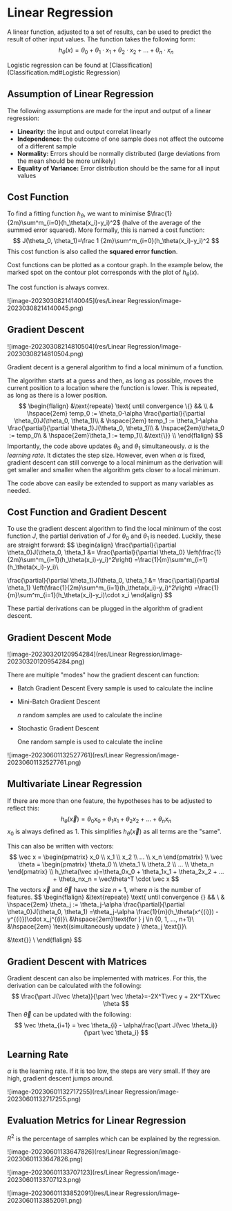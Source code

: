 # Linear Regression

A linear function, adjusted to a set of results, can be used to predict the result of other input values. The function takes the following form:
$$
h_\theta(x)=\theta_0+\theta_1\cdot x_1+\theta_2\cdot x_2+...+\theta_n \cdot x_n
$$

Logistic regression can be found at [Classification](Classification.md#Logistic Regression)

## Assumption of Linear Regression

The following assumptions are made for the input and output of a linear regression:

* **Linearity**: the input and output correlat linearly
* **Independence:** the outcome of one sample does not affect the outcome of a different sample
* **Normality:** Errors should be normally distributed (large deviations from the mean should be more unlikely)
* **Equality of Variance:** Error distribution should be the same for all input values

## Cost Function

To find a fitting function $h_\theta$, we want to minimise $\frac{1}{2m}\sum^m_{i=0}(h_\theta(x_i)-y_i)^2$ (halve of the average of the summed error squared). More formally, this is named a cost function:
$$
J(\theta_0, \theta_1)=\frac 1 {2m}\sum^m_{i=0}(h_\theta(x_i)-y_i)^2
$$
This cost function is also called the **squared error function**.

Cost functions can be plotted as a contour graph. In the example below, the marked spot on the contour plot corresponds with the plot of $h_\theta(x)$.

The cost function is always convex.

![image-20230308214140045](res/Linear Regression/image-20230308214140045.png)

## Gradient Descent

![image-20230308214810504](res/Linear Regression/image-20230308214810504.png)

Gradient decent is a general algorithm to find a local minimum of a function. 

The algorithm starts at a guess and then, as long as possible, moves the current position to a location where the function is lower. This is repeated, as long as there is a lower position.
$$
\begin{flalign}
&\text{repeate} \text{ until convergence \{} &&  \\
& \hspace{2em} temp_0 := \theta_0-\alpha \frac{\partial}{\partial \theta_0}J(\theta_0, \theta_1)\\
& \hspace{2em} temp_1 := \theta_1-\alpha \frac{\partial}{\partial \theta_1}J(\theta_0, \theta_1)\\
& \hspace{2em}\theta_0 := temp_0\\
& \hspace{2em}\theta_1 := temp_1\\
&\text{\}} \\
\end{flalign}
$$
Importantly, the code above updates $\theta_0$ and $\theta_1$ simultaneously. $\alpha$ is the *learning rate*. It dictates the step size. However, even when $\alpha$ is fixed, gradient descent can still converge to a local minimum as the derivation will get smaller and smaller when the algorithm gets closer to a local minimum.

The code above can easily be extended to support as many variables as needed.

## Cost Function and Gradient Descent

To use the gradient descent algorithm to find the local minimum of the cost function $J$, the partial derivation of $J$ for $\theta_0$ and $\theta_1$ is needed. Luckily, these are straight forward:
$$
\begin{align}
\frac{\partial}{\partial \theta_0}J(\theta_0, \theta_1
&= \frac{\partial}{\partial \theta_0} \left(\frac{1}{2m}\sum^m_{i=1}(h_\theta(x_i)-y_i)^2\right)
=\frac{1}{m}\sum^m_{i=1}(h_\theta(x_i)-y_i)\\

\frac{\partial}{\partial \theta_1}J(\theta_0, \theta_1
&= \frac{\partial}{\partial \theta_1} \left(\frac{1}{2m}\sum^m_{i=1}(h_\theta(x_i)-y_i)^2\right)
=\frac{1}{m}\sum^m_{i=1}(h_\theta(x_i)-y_i)\cdot x_i
\end{align}
$$

These partial derivations can be plugged in the algorithm of gradient descent.

## Gradient Descent Mode

![image-20230320120954284](res/Linear Regression/image-20230320120954284.png)

There are multiple "modes" how the gradient descent can function:

* Batch Gradient Descent
  Every sample is used to calculate the incline

* Mini-Batch Gradient Descent

  $n$ random samples are used to calculate the incline

* Stochastic Gradient Descent

  One random sample is used to calculate the incline

![image-20230601132527761](res/Linear Regression/image-20230601132527761.png)

## Multivariate Linear Regression

If there are more than one feature, the hypotheses has to be adjusted to reflect this:
$$
h_\theta(\vec x)=\theta_0x_0 + \theta_1x_1 + \theta_2x_2 + ... + \theta_nx_n
$$
$x_0$ is always defined as $1$. This simplifies $h_\theta(\vec x)$ as all terms are the "same".

This can also be written with vectors:
$$
\vec x = \begin{pmatrix}
x_0 \\ x_1 \\ x_2 \\ ... \\ x_n
\end{pmatrix}
\\
\vec \theta = \begin{pmatrix}
\theta_0 \\ \theta_1 \\ \theta_2 \\ ... \\ \theta_n
\end{pmatrix}
\\
h_\theta(\vec x)=\theta_0x_0 + \theta_1x_1 + \theta_2x_2 + ... + \theta_nx_n 
= \vec\theta^T \cdot \vec x
$$
The vectors $\vec x$ and $\vec \theta$ have the size $n+1$, where $n$ is the number of features.
$$
\begin{flalign}
&\text{repeate} \text{ until convergence \{} &&  \\
& \hspace{2em} \theta_j := \theta_j-\alpha \frac{\partial}{\partial \theta_0}J(\theta_0, \theta_1)
=\theta_j-\alpha \frac{1}{m}(h_\theta(x^{(i)}) - y^{(i)})\cdot x_j^{(i)}\\
&\hspace{2em}\text{for } j \in \{0, 1, ..., n+1\}\\
&\hspace{2em} \text{(simultaneously update } \theta_j \text{)}\\

&\text{\}} \\
\end{flalign}
$$

## Gradient Descent with Matrices

Gradient descent can also be implemented with matrices. For this, the derivation can be calculated with the following:
$$
\frac{\part J(\vec \theta)}{\part \vec \theta}=-2X^T\vec y + 2X^TX\vec \theta
$$
Then $\vec \theta$ can be updated with the following:
$$
\vec \theta_{i+1} = \vec \theta_{i} - \alpha\frac{\part J(\vec \theta_i)}{\part \vec \theta_i}
$$

## Learning Rate

$\alpha$ is the learning rate. If it is too low, the steps are very small. If they are high, gradient descent jumps around.

![image-20230601132717255](res/Linear Regression/image-20230601132717255.png)

## Evaluation Metrics for Linear Regression

$R^2$ is the percentage of samples which can be explained by the regression.

![image-20230601133647826](res/Linear Regression/image-20230601133647826.png)

![image-20230601133707123](res/Linear Regression/image-20230601133707123.png)

![image-20230601133852091](res/Linear Regression/image-20230601133852091.png)
